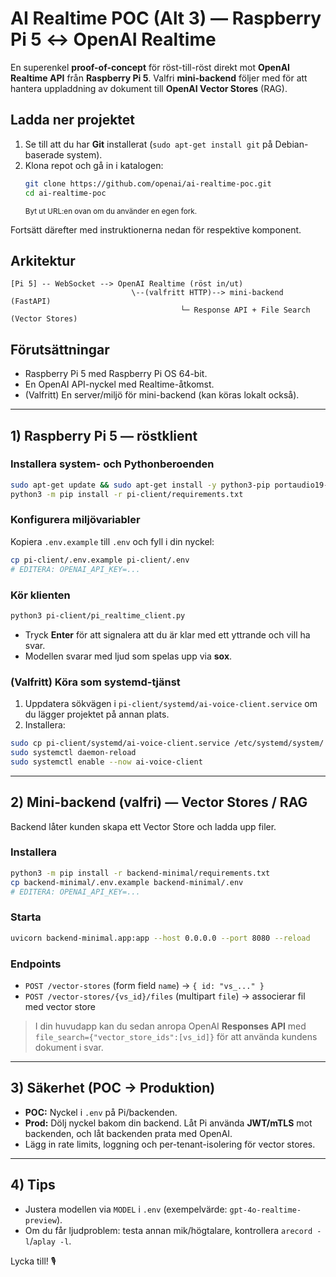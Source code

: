 # AI Realtime POC (Alt 3) — Raspberry Pi 5 ↔ OpenAI Realtime

En superenkel **proof-of-concept** för röst-till-röst direkt mot **OpenAI Realtime API** från **Raspberry Pi 5**.
Valfri **mini-backend** följer med för att hantera uppladdning av dokument till **OpenAI Vector Stores** (RAG).

## Ladda ner projektet

1. Se till att du har **Git** installerat (`sudo apt-get install git` på Debian-baserade system).
2. Klona repot och gå in i katalogen:
   ```bash
   git clone https://github.com/openai/ai-realtime-poc.git
   cd ai-realtime-poc
   ```
   <small>Byt ut URL:en ovan om du använder en egen fork.</small>

Fortsätt därefter med instruktionerna nedan för respektive komponent.

## Arkitektur
```
[Pi 5] -- WebSocket --> OpenAI Realtime (röst in/ut)
                           \--(valfritt HTTP)--> mini-backend (FastAPI)
                                      └─ Response API + File Search (Vector Stores)
```

## Förutsättningar
- Raspberry Pi 5 med Raspberry Pi OS 64-bit.
- En OpenAI API-nyckel med Realtime-åtkomst.
- (Valfritt) En server/miljö för mini-backend (kan köras lokalt också).

---

## 1) Raspberry Pi 5 — röstklient

### Installera system- och Pythonberoenden
```bash
sudo apt-get update && sudo apt-get install -y python3-pip portaudio19-dev sox
python3 -m pip install -r pi-client/requirements.txt
```

### Konfigurera miljövariabler
Kopiera `.env.example` till `.env` och fyll i din nyckel:
```bash
cp pi-client/.env.example pi-client/.env
# EDITERA: OPENAI_API_KEY=...
```

### Kör klienten
```bash
python3 pi-client/pi_realtime_client.py
```
- Tryck **Enter** för att signalera att du är klar med ett yttrande och vill ha svar.
- Modellen svarar med ljud som spelas upp via **sox**.

### (Valfritt) Köra som systemd-tjänst
1. Uppdatera sökvägen i `pi-client/systemd/ai-voice-client.service` om du lägger projektet på annan plats.  
2. Installera:
```bash
sudo cp pi-client/systemd/ai-voice-client.service /etc/systemd/system/
sudo systemctl daemon-reload
sudo systemctl enable --now ai-voice-client
```

---

## 2) Mini-backend (valfri) — Vector Stores / RAG
Backend låter kunden skapa ett Vector Store och ladda upp filer.

### Installera
```bash
python3 -m pip install -r backend-minimal/requirements.txt
cp backend-minimal/.env.example backend-minimal/.env
# EDITERA: OPENAI_API_KEY=...
```

### Starta
```bash
uvicorn backend-minimal.app:app --host 0.0.0.0 --port 8080 --reload
```

### Endpoints
- `POST /vector-stores` (form field `name`) → `{ id: "vs_..." }`
- `POST /vector-stores/{vs_id}/files` (multipart `file`) → associerar fil med vector store

> I din huvudapp kan du sedan anropa OpenAI **Responses API** med `file_search={"vector_store_ids":[vs_id]}` för att använda kundens dokument i svar.

---

## 3) Säkerhet (POC → Produktion)
- **POC:** Nyckel i `.env` på Pi/backenden.
- **Prod:** Dölj nyckel bakom din backend. Låt Pi använda **JWT/mTLS** mot backenden, och låt backenden prata med OpenAI.
- Lägg in rate limits, loggning och per-tenant-isolering för vector stores.

---

## 4) Tips
- Justera modellen via `MODEL` i `.env` (exempelvärde: `gpt-4o-realtime-preview`).
- Om du får ljudproblem: testa annan mik/högtalare, kontrollera `arecord -l`/`aplay -l`.

Lycka till! 🎙️
